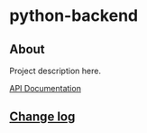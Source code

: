 # python-backend

## About

Project description here.

[API Documentation](docs/source/api.md)

## [Change log](CHANGELOG.md)
